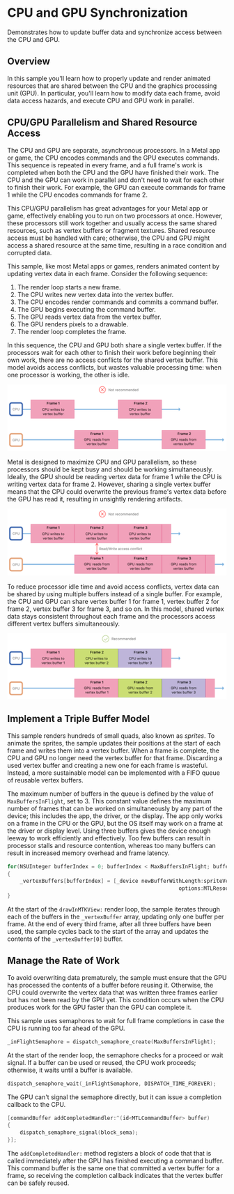 # CPU and GPU Synchronization

Demonstrates how to update buffer data and synchronize access between the CPU and GPU.

## Overview

In this sample you'll learn how to properly update and render animated resources that are shared between the CPU and the graphics processing unit (GPU). In particular, you'll learn how to modify data each frame, avoid data access hazards, and execute CPU and GPU work in parallel.

## CPU/GPU Parallelism and Shared Resource Access

The CPU and GPU are separate, asynchronous processors. In a Metal app or game, the CPU encodes commands and the GPU executes commands. This sequence is repeated in every frame, and a full frame's work is completed when both the CPU and the GPU have finished their work. The CPU and the GPU can work in parallel and don't need to wait for each other to finish their work. For example, the GPU can execute commands for frame 1 while the CPU encodes commands for frame 2.

This CPU/GPU parallelism has great advantages for your Metal app or game, effectively enabling you to run on two processors at once. However, these processors still work together and usually access the same shared resources, such as vertex buffers or fragment textures. Shared resource access must be handled with care; otherwise, the CPU and GPU might access a shared resource at the same time, resulting in a race condition and corrupted data.

This sample, like most Metal apps or games, renders animated content by updating vertex data in each frame. Consider the following sequence:

1. The render loop starts a new frame.
2. The CPU writes new vertex data into the vertex buffer.
3. The CPU encodes render commands and commits a command buffer.
4. The GPU begins executing the command buffer.
5. The GPU reads vertex data from the vertex buffer.
6. The GPU renders pixels to a drawable.
7. The render loop completes the frame.

In this sequence, the CPU and GPU both share a single vertex buffer. If the processors wait for each other to finish their work before beginning their own work, there are no access conflicts for the shared vertex buffer. This model avoids access conflicts, but wastes valuable processing time: when one processor is working, the other is idle.

![Rendering Serially](Documentation/RenderingSerially.png)

Metal is designed to maximize CPU and GPU parallelism, so these processors should be kept busy and should be working simultaneously. Ideally, the GPU should be reading vertex data for frame 1 while the CPU is writing vertex data for frame 2. However, sharing a single vertex buffer means that the CPU could overwrite the previous frame's vertex data before the GPU has read it, resulting in unsightly rendering artifacts.

![Rendering with a Single Shared Buffer](Documentation/RenderingWithSingleSharedBuffer.png)

To reduce processor idle time and avoid access conflicts, vertex data can be shared by using multiple buffers instead of a single buffer. For example, the CPU and GPU can share vertex buffer 1 for frame 1, vertex buffer 2 for frame 2, vertex buffer 3 for frame 3, and so on. In this model,  shared vertex data stays consistent throughout each frame and the processors access different vertex buffers simultaneously.

![Rendering with Multiple Shared Buffers](Documentation/RenderingWithMultipleSharedBuffers.png)

## Implement a Triple Buffer Model

This sample renders hundreds of small quads, also known as *sprites*. To animate the sprites, the sample updates their positions at the start of each frame and writes them into a vertex buffer. When a frame is complete, the CPU and GPU no longer need the vertex buffer for that frame. Discarding a used vertex buffer and creating a new one for each frame is wasteful. Instead, a more sustainable model can be implemented with a FIFO queue of reusable vertex buffers.

The maximum number of buffers in the queue is defined by the value of `MaxBuffersInFlight`, set to 3. This constant value defines the maximum number of frames that can be worked on simultaneously by any part of the device; this includes the app, the driver, or the display. The app only works on a frame in the CPU or the GPU, but the OS itself may work on a frame at the driver or display level. Using three buffers gives the device enough leeway to work efficiently and effectively. Too few buffers can result in processor stalls and resource contention, whereas too many buffers can result in increased memory overhead and frame latency.

``` objective-c
for(NSUInteger bufferIndex = 0; bufferIndex < MaxBuffersInFlight; bufferIndex++)
{
    _vertexBuffers[bufferIndex] = [_device newBufferWithLength:spriteVertexBufferSize
                                                       options:MTLResourceStorageModeShared];
}
```

At the start of the `drawInMTKView:` render loop, the sample iterates through each of the buffers in the `_vertexBuffer` array, updating only one buffer per frame. At the end of every third frame, after all three buffers have been used, the sample cycles back to the start of the array and updates the contents of the `_vertexBuffer[0]` buffer.

## Manage the Rate of Work

To avoid overwriting data prematurely, the sample must ensure that the GPU has processed the contents of a buffer before reusing it. Otherwise, the CPU could overwrite the vertex data that was written three frames earlier but has not been read by the GPU yet. This condition occurs when the CPU produces work for the GPU faster than the GPU can complete it.  

This sample uses semaphores to wait for full frame completions in case the CPU is running too far ahead of the GPU.

``` objective-c
_inFlightSemaphore = dispatch_semaphore_create(MaxBuffersInFlight);
```

At the start of the render loop, the semaphore checks for a proceed or wait signal. If a buffer can be used or reused, the CPU work proceeds; otherwise, it waits until a buffer is available.

``` objective-c
dispatch_semaphore_wait(_inFlightSemaphore, DISPATCH_TIME_FOREVER);
```

The GPU can't signal the semaphore directly, but it can issue a completion callback to the CPU.

``` objective-c
[commandBuffer addCompletedHandler:^(id<MTLCommandBuffer> buffer)
{
    dispatch_semaphore_signal(block_sema);
}];
```

The `addCompletedHandler:` method registers a block of code that that is called immediately after the GPU has finished executing a command buffer. This command buffer is the same one that committed a vertex buffer for a frame, so receiving the completion callback indicates that the vertex buffer can be safely reused.
